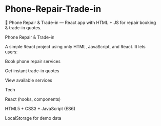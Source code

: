 # Phone-Repair-Trade-in
 📱 Phone Repair &amp; Trade-in — React app with HTML + JS for repair booking &amp; trade-in quotes.


Phone Repair & Trade-in

A simple React project using only HTML, JavaScript, and React.
It lets users:

Book phone repair services

Get instant trade-in quotes

View available services

Tech

React (hooks, components)

HTML5 + CSS3 + JavaScript (ES6)

LocalStorage for demo data
